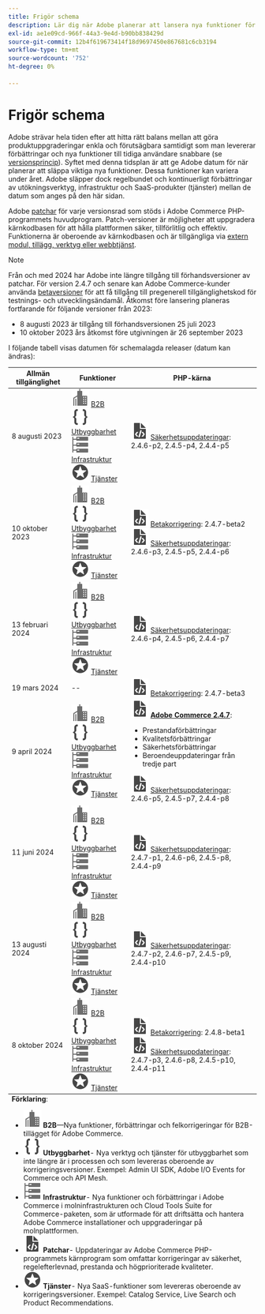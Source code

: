```yaml
---
title: Frigör schema
description: Lär dig när Adobe planerar att lansera nya funktioner för Adobe Commerce.
exl-id: ae1e09cd-966f-44a3-9e4d-b90bb838429d
source-git-commit: 12b4f619673414f18d9697450e867681c6cb3194
workflow-type: tm+mt
source-wordcount: '752'
ht-degree: 0%

---
```


# Frigör schema

Adobe strävar hela tiden efter att hitta rätt balans mellan att göra produktuppgraderingar enkla och förutsägbara samtidigt som man levererar förbättringar och nya funktioner till tidiga användare snabbare (se [versionsprincip](versioning-policy.md)). Syftet med denna tidsplan är att ge Adobe datum för när planerar att släppa viktiga nya funktioner. Dessa funktioner kan variera under året. Adobe släpper dock regelbundet och kontinuerligt förbättringar av utökningsverktyg, infrastruktur och SaaS-produkter (tjänster) mellan de datum som anges på den här sidan.

Adobe [patchar](versioning-policy.md#patch-release) för varje versionsrad som stöds i Adobe Commerce PHP-programmets huvudprogram. Patch-versioner är möjligheter att uppgradera kärnkodbasen för att hålla plattformen säker, tillförlitlig och effektiv. Funktionerna är oberoende av kärnkodbasen och är tillgängliga via [extern modul, tillägg, verktyg eller webbtjänst](versioning-policy.md#extensibility-infrastructure-and-services-release).

>[!NOTE]
>
>Från och med 2024 har Adobe inte längre tillgång till förhandsversioner av patchar. För version 2.4.7 och senare kan Adobe Commerce-kunder använda [betaversioner](beta.md) för att få tillgång till pregenerell tillgänglighetskod för testnings- och utvecklingsändamål. Åtkomst före lansering planeras fortfarande för följande versioner från 2023:
>
> - 8 augusti 2023 är tillgång till förhandsversionen 25 juli 2023
> - 10 oktober 2023 års åtkomst före utgivningen är 26 september 2023

I följande tabell visas datumen för schemalagda releaser (datum kan ändras):

<table>
<thead>
  <tr>
    <th>Allmän tillgänglighet</th>
    <th>Funktioner</th>
    <th>PHP-kärna</th>
  </tr>
</thead>
<tfoot>
   <tr>
      <td colspan="3"><strong>Förklaring</strong>:
         <ul>
            <li><strong><img alt="Funktionsikon för B2B" src="../assets/icons/enterprise.svg"></img> B2B</strong>—Nya funktioner, förbättringar och felkorrigeringar för B2B-tillägget för Adobe Commerce.</li>
            <li><strong><img alt="Ikon för utökningsfunktion" src="../assets/icons/brackets.svg"></img> Utbyggbarhet</strong>- Nya verktyg och tjänster för utbyggbarhet som inte längre är i processen och som levereras oberoende av korrigeringsversioner. Exempel: Admin UI SDK, Adobe I/O Events for Commerce och API Mesh.</li>
            <li><strong><img alt="Ikon för infrastrukturfunktion" src="../assets/icons/servers.svg"></img> Infrastruktur</strong>- Nya funktioner och förbättringar i Adobe Commerce i molninfrastrukturen och Cloud Tools Suite for Commerce-paketen, som är utformade för att driftsätta och hantera Adobe Commerce installationer och uppgraderingar på molnplattformen.</li>
            <li><strong><img alt="Ikon för lagningsrelease" src="../assets/icons/file-code.svg"></img> Patchar</strong>- Uppdateringar av Adobe Commerce PHP-programmets kärnprogram som omfattar korrigeringar av säkerhet, regelefterlevnad, prestanda och högprioriterade kvaliteter.</li>
            <li><strong><img alt="Ikon för tjänstefunktion" src="../assets/icons/feature.svg"></img> Tjänster</strong>- Nya SaaS-funktioner som levereras oberoende av korrigeringsversioner. Exempel: Catalog Service, Live Search och Product Recommendations.</li>
         </ul>
      </td>
   </tr>
</tfoot>
<tbody>
  <tr>
    <td>8 augusti 2023</td>
    <td><img alt="Funktionsikon för B2B" src="../assets/icons/enterprise.svg"></img> <a href="https://experienceleague.adobe.com/docs/commerce-admin/b2b/release-notes.html">B2B</a><br><img alt="Ikon för utökningsfunktion" src="../assets/icons/brackets.svg"></img> <a href="https://developer.adobe.com/commerce/extensibility/">Utbyggbarhet</a><br><img alt="Ikon för infrastrukturfunktion" src="../assets/icons/servers.svg"></img> <a href="https://experienceleague.adobe.com/docs/commerce-cloud-service/user-guide/release-notes/cloud-tools-suite.html">Infrastruktur</a><br><img alt="Ikon för tjänstefunktion" src="../assets/icons/feature.svg"></img> <a href="https://experienceleague.adobe.com/docs/commerce-merchant-services/user-guides/release-information/release-notes-all.html">Tjänster</a></td>
    <td><img alt="Ikon för lagningsrelease" src="../assets/icons/file-code.svg"></img> <a href="release-notes/security/overview.md">Säkerhetsuppdateringar</a>: 2.4.6-p2, 2.4.5-p4, 2.4.4-p5</td>
  </tr>
  <tr>
    <td>10 oktober 2023</td>
    <td><img alt="Funktionsikon för B2B" src="../assets/icons/enterprise.svg"></img> <a href="https://experienceleague.adobe.com/docs/commerce-admin/b2b/release-notes.html">B2B</a><br><img alt="Ikon för utökningsfunktion" src="../assets/icons/brackets.svg"></img> <a href="https://developer.adobe.com/commerce/extensibility/">Utbyggbarhet</a><br><img alt="Ikon för infrastrukturfunktion" src="../assets/icons/servers.svg"></img> <a href="https://experienceleague.adobe.com/docs/commerce-cloud-service/user-guide/release-notes/cloud-tools-suite.html">Infrastruktur</a><br><img alt="Ikon för tjänstefunktion" src="../assets/icons/feature.svg"></img> <a href="https://experienceleague.adobe.com/docs/commerce-merchant-services/user-guides/release-information/release-notes-all.html">Tjänster</a></td>
    <td><img alt="Ikon för lagningsrelease" src="../assets/icons/file-code.svg"></img> <a href="release-notes/commerce/overview.md">Betakorrigering</a>: 2.4.7-beta2<br> <img alt="Ikon för lagningsrelease" src="../assets/icons/file-code.svg"></img> <a href="release-notes/security/overview.md">Säkerhetsuppdateringar</a>: 2.4.6-p3, 2.4.5-p5, 2.4.4-p6</td>
  </tr>
  <tr>
    <td>13 februari 2024</td>
    <td><img alt="Funktionsikon för B2B" src="../assets/icons/enterprise.svg"></img> <a href="https://experienceleague.adobe.com/docs/commerce-admin/b2b/release-notes.html">B2B</a><br><img alt="Ikon för utökningsfunktion" src="../assets/icons/brackets.svg"></img> <a href="https://developer.adobe.com/commerce/extensibility/">Utbyggbarhet</a><br><img alt="Ikon för infrastrukturfunktion" src="../assets/icons/servers.svg"></img> <a href="https://experienceleague.adobe.com/docs/commerce-cloud-service/user-guide/release-notes/cloud-tools-suite.html">Infrastruktur</a><br><img alt="Ikon för tjänstefunktion" src="../assets/icons/feature.svg"></img> <a href="https://experienceleague.adobe.com/docs/commerce-merchant-services/user-guides/release-information/release-notes-all.html">Tjänster</a></td>
    <td><img alt="Ikon för lagningsrelease" src="../assets/icons/file-code.svg"></img> <a href="release-notes/security/overview.md">Säkerhetsuppdateringar</a>: 2.4.6-p4, 2.4.5-p6, 2.4.4-p7</td>
  </tr>
  <tr>
    <td>19 mars 2024</td>
    <td>--</td>
    <td><img alt="Ikon för lagningsrelease" src="../assets/icons/file-code.svg"></img> <a href="release-notes/commerce/overview.md">Betakorrigering</a>: 2.4.7-beta3</td>
  </tr>
  <tr>
    <td>9 april 2024</td>
    <td><img alt="Funktionsikon för B2B" src="../assets/icons/enterprise.svg"></img> <a href="https://experienceleague.adobe.com/docs/commerce-admin/b2b/release-notes.html">B2B</a><br><img alt="Ikon för utökningsfunktion" src="../assets/icons/brackets.svg"></img> <a href="https://developer.adobe.com/commerce/extensibility/">Utbyggbarhet</a><br><img alt="Ikon för infrastrukturfunktion" src="../assets/icons/servers.svg"></img> <a href="https://experienceleague.adobe.com/docs/commerce-cloud-service/user-guide/release-notes/cloud-tools-suite.html">Infrastruktur</a><br><img alt="Ikon för tjänstefunktion" src="../assets/icons/feature.svg"></img> <a href="https://experienceleague.adobe.com/docs/commerce-merchant-services/user-guides/release-information/release-notes-all.html">Tjänster</a></td>
    <td><img alt="Ikon för lagningsrelease" src="../assets/icons/file-code.svg"></img> <a href="release-notes/commerce/overview.md"><strong>Adobe Commerce 2.4.7</a></strong>:<ul><li>Prestandaförbättringar</li><li>Kvalitetsförbättringar</li><li>Säkerhetsförbättringar</li><li>Beroendeuppdateringar från tredje part</li></ul><img alt="Ikon för lagningsrelease" src="../assets/icons/file-code.svg"></img> <a href="release-notes/security/overview.md">Säkerhetsuppdateringar</a>: 2.4.6-p5, 2.4.5-p7, 2.4.4-p8</td>
  </tr>
  <tr>
    <td>11 juni 2024</td>
    <td><img alt="Funktionsikon för B2B" src="../assets/icons/enterprise.svg"></img> <a href="https://experienceleague.adobe.com/docs/commerce-admin/b2b/release-notes.html">B2B</a><br><img alt="Ikon för utökningsfunktion" src="../assets/icons/brackets.svg"></img> <a href="https://developer.adobe.com/commerce/extensibility/">Utbyggbarhet</a><br><img alt="Ikon för infrastrukturfunktion" src="../assets/icons/servers.svg"></img> <a href="https://experienceleague.adobe.com/docs/commerce-cloud-service/user-guide/release-notes/cloud-tools-suite.html">Infrastruktur</a><br><img alt="Ikon för tjänstefunktion" src="../assets/icons/feature.svg"></img> <a href="https://experienceleague.adobe.com/docs/commerce-merchant-services/user-guides/release-information/release-notes-all.html">Tjänster</a></td>
    <td><img alt="Ikon för lagningsrelease" src="../assets/icons/file-code.svg"></img> <a href="release-notes/security/overview.md">Säkerhetsuppdateringar</a>: 2.4.7-p1, 2.4.6-p6, 2.4.5-p8, 2.4.4-p9</td>
  </tr>
  <tr>
    <td>13 augusti 2024</td>
    <td><img alt="Funktionsikon för B2B" src="../assets/icons/enterprise.svg"></img> <a href="https://experienceleague.adobe.com/docs/commerce-admin/b2b/release-notes.html">B2B</a><br><img alt="Ikon för utökningsfunktion" src="../assets/icons/brackets.svg"></img> <a href="https://developer.adobe.com/commerce/extensibility/">Utbyggbarhet</a><br><img alt="Ikon för infrastrukturfunktion" src="../assets/icons/servers.svg"></img> <a href="https://experienceleague.adobe.com/docs/commerce-cloud-service/user-guide/release-notes/cloud-tools-suite.html">Infrastruktur</a><br><img alt="Ikon för tjänstefunktion" src="../assets/icons/feature.svg"></img> <a href="https://experienceleague.adobe.com/docs/commerce-merchant-services/user-guides/release-information/release-notes-all.html">Tjänster</a></td>
    <td><img alt="Ikon för lagningsrelease" src="../assets/icons/file-code.svg"></img> <a href="release-notes/security/overview.md">Säkerhetsuppdateringar</a>: 2.4.7-p2, 2.4.6-p7, 2.4.5-p9, 2.4.4-p10</td>
  </tr>
  <tr>
    <td>8 oktober 2024</td>
    <td><img alt="Funktionsikon för B2B" src="../assets/icons/enterprise.svg"></img> <a href="https://experienceleague.adobe.com/docs/commerce-admin/b2b/release-notes.html">B2B</a><br><img alt="Ikon för utökningsfunktion" src="../assets/icons/brackets.svg"></img> <a href="https://developer.adobe.com/commerce/extensibility/">Utbyggbarhet</a><br><img alt="Ikon för infrastrukturfunktion" src="../assets/icons/servers.svg"></img> <a href="https://experienceleague.adobe.com/docs/commerce-cloud-service/user-guide/release-notes/cloud-tools-suite.html">Infrastruktur</a><br><img alt="Ikon för tjänstefunktion" src="../assets/icons/feature.svg"></img> <a href="https://experienceleague.adobe.com/docs/commerce-merchant-services/user-guides/release-information/release-notes-all.html">Tjänster</a></td>
    <td><img alt="Ikon för lagningsrelease" src="../assets/icons/file-code.svg"></img> <a href="release-notes/commerce/overview.md">Betakorrigering</a>: 2.4.8-beta1<br><img alt="Ikon för lagningsrelease" src="../assets/icons/file-code.svg"></img> <a href="release-notes/security/overview.md">Säkerhetsuppdateringar</a>: 2.4.7-p3, 2.4.6-p8, 2.4.5-p10, 2.4.4-p11</td>
  </tr>
</tbody>
</table>
